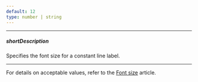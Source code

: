```yaml
---
default: 12
type: number | string
---
```

---
##### shortDescription
Specifies the font size for a constant line label.

---
For details on acceptable values, refer to the [Font size](https://www.w3.org/TR/CSS21/fonts.html#propdef-font-size) article.